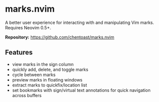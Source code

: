 # marks.nvim

A better user experience for interacting with and manipulating Vim marks. Requires Neovim 0.5+.

**Repository:** <https://github.com/chentoast/marks.nvim>

## Features

- view marks in the sign column
- quickly add, delete, and toggle marks
- cycle between marks
- preview marks in floating windows
- extract marks to quickfix/location list
- set bookmarks with sign/virtual text annotations for quick navigation across buffers

<!-- vim: set ft=markdown: -->